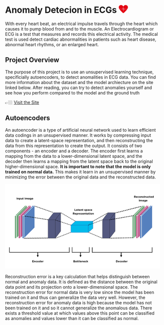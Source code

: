 # Anomaly Detecion in ECGs <img src="/assets/ecg_logo.png" alt="ECG" width="30"/>
With every heart beat, an electrical impulse travels through the heart which causes it to pump blood from and to the muscle. An Electrocardiogram or ECG is a test that measures and records this electrical activity. The medical test is used detect cardiac abnormalities in patients such as heart disease, abnormal heart rhythms, or an enlarged heart. 

## Project Overview
The purpose of this project is to use an unsupervised learning technique, specificially autoencoders, to detect anomalities in ECG data. You can find more information about the dataset and the model archiecture on the site linked below. After reading, you can try to detect anomalies yourself and see how you perform compared to the model and the ground truth

👉🏼 [Visit the Site]() 

## Autoencoders
An autoencoder is a type of artificial neural network used to learn efficient data codings in an unsupervised manner. It works by compressing input data to create a latent-space representation, and then reconstructing the data from this representation to create the output. It consists of two components - an encoder and a decoder. The encoder first learns a mapping from the data to a lower-dimensional latent space, and the decoder then learns a mapping from the latent space back to the original higher-dimensional space. **It is important to note that the model is only trained on normal data.** This makes it learn in an unsupervised manner by minimizing the error between the original data and the reconstructed data.

<img src="/assets/autoencoder.png" alt="Autoencoder"/>

Reconstruction error is a key calculation that helps distinguish between normal and anomaly data. It is defined as the distance between the original data point and its projection onto a lower-dimensional space. The reconstruction error for normal data is very low since the model has been trained on it and thus can generalize the data very well. However, the reconstruction error for anomaly data is high because the model has not been trained on it and so it cannot generalize the anomalous data. There exists a threshold value at which values above this point can be classified as anomalies and values lower than it can be classified as normal.
